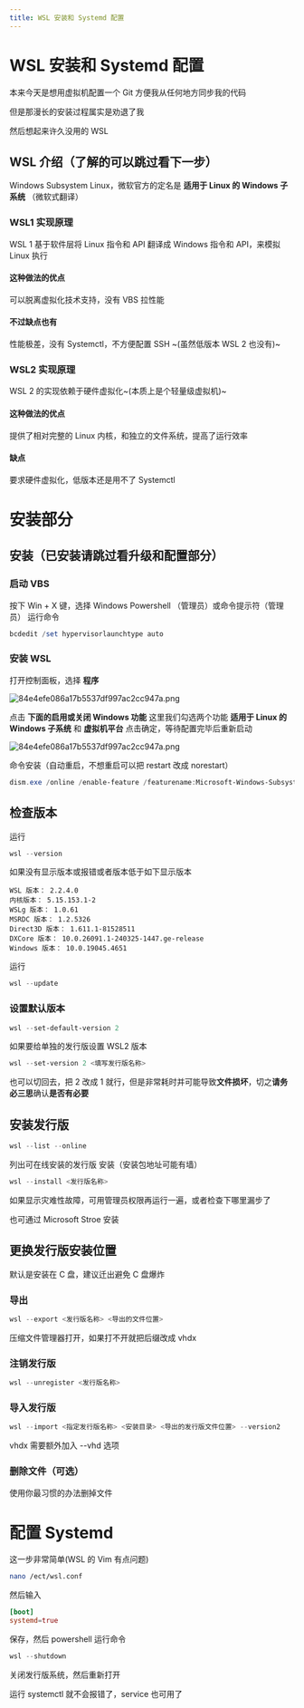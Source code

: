 ```yaml
---
title: WSL 安装和 Systemd 配置
---
```


<link rel="stylesheet" href="https://style-cdn.luolingxue.us.kg/heimu-css/heimusty.css">

# WSL 安装和 Systemd 配置
本来今天是想用虚拟机配置一个 Git 方便我从任何地方同步我的代码

但是那漫长的安装过程属实是劝退了我

然后想起来许久没用的 WSL

## WSL 介绍（了解的可以跳过看下一步）
Windows Subsystem Linux，微软官方的定名是 **适用于 Linux 的 Windows 子系统** <span class="heimu" title="你知道的太多了">（微软式翻译）</span>

### WSL1 实现原理

WSL 1  基于软件层将 Linux 指令和 API 翻译成 Windows 指令和 API，来模拟 Linux 执行

#### 这种做法的优点

可以脱离虚拟化技术支持，没有 VBS 拉性能

#### 不过缺点也有

性能极差，没有 Systemctl，不方便配置 SSH ~(虽然低版本 WSL 2 也没有)~

### WSL2 实现原理

WSL 2 的实现依赖于硬件虚拟化~(本质上是个轻量级虚拟机)~

#### 这种做法的优点

提供了相对完整的 Linux 内核，和独立的文件系统，提高了运行效率

#### 缺点

要求硬件虚拟化，低版本还是用不了 Systemctl

# 安装部分

## 安装（已安装请跳过看升级和配置部分）

### 启动 VBS
按下 Win + X 键，选择 Windows Powershell （管理员）或命令提示符（管理员）
运行命令
```powershell
bcdedit /set hypervisorlaunchtype auto
```
### 安装 WSL 
打开控制面板，选择 **程序**

![84e4efe086a17b5537df997ac2cc947a.png](https://s2.loli.net/2024/07/16/8GvFlrKtJZdOuXo.png)

点击 **下面的启用或关闭 Windows 功能**
这里我们勾选两个功能
**适用于 Linux 的 Windows 子系统** 和 **虚拟机平台**
点击确定，等待配置完毕后重新启动

![84e4efe086a17b5537df997ac2cc947a.png](https://s2.loli.net/2024/07/16/8GvFlrKtJZdOuXo.png)

命令安装（自动重启，不想重启可以把 restart 改成 norestart）
```powershell
dism.exe /online /enable-feature /featurename:Microsoft-Windows-Subsystem-Linux /featurename:VirtualMachinePlatform /all /restart
```
## 检查版本
运行
```powershell
wsl --version
```
如果没有显示版本或报错或者版本低于如下显示版本
```text
WSL 版本： 2.2.4.0
内核版本： 5.15.153.1-2
WSLg 版本： 1.0.61
MSRDC 版本： 1.2.5326
Direct3D 版本： 1.611.1-81528511
DXCore 版本： 10.0.26091.1-240325-1447.ge-release
Windows 版本： 10.0.19045.4651
```
运行
```powershell
wsl --update
```
### 设置默认版本
```powershell
wsl --set-default-version 2
```
如果要给单独的发行版设置 WSL2 版本

```powershell
wsl --set-version 2 <填写发行版名称>
```
也可以切回去，把 2 改成 1 就行，但是非常耗时并可能导致**文件损坏**，切之**请务必三思**确认**是否有必要**

## 安装发行版

```powershell
wsl --list --online
```
列出可在线安装的发行版
安装（安装包地址可能有墙）
```powershell
wsl --install <发行版名称>
```
如果显示灾难性故障，可用管理员权限再运行一遍，或者检查下哪里漏步了

也可通过 Microsoft Stroe 安装

## 更换发行版安装位置
默认是安装在 C 盘，建议迁出避免 C 盘爆炸
### 导出
```powershell
wsl --export <发行版名称> <导出的文件位置>
```
压缩文件管理器打开，如果打不开就把后缀改成 vhdx
### 注销发行版
```powershell
wsl --unregister <发行版名称>
```
### 导入发行版
```powershell
wsl --import <指定发行版名称> <安装目录> <导出的发行版文件位置> --version2
```
vhdx 需要额外加入 --vhd 选项

### 删除文件（可选）
使用你最习惯的办法删掉文件
# 配置 Systemd
这一步非常简单(WSL 的 Vim 有点问题)
```bash
nano /ect/wsl.conf
```
然后输入
```conf
[boot]
systemd=true
```
保存，然后 powershell 运行命令
```powershell
wsl --shutdown
```
关闭发行版系统，然后重新打开

运行 systemctl 就不会报错了，service 也可用了
